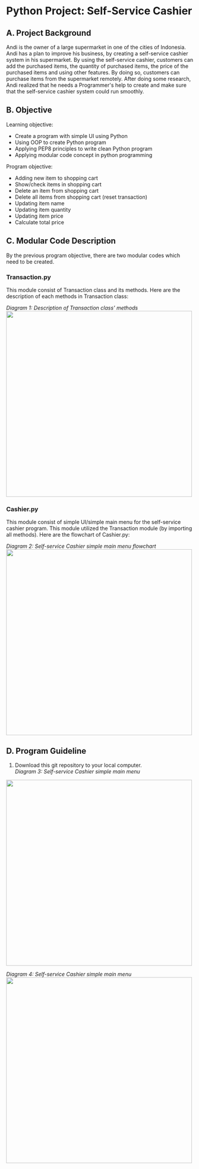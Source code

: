 # Python Project: Self-Service Cashier

## A. Project Background

Andi is the owner of a large supermarket in one of the cities of Indonesia. Andi has a plan to improve his business, by creating a self-service cashier system in his supermarket. By using the self-service cashier, customers can add the purchased items, the quantity of purchased items, the price of the purchased items and using other features. By doing so, customers can purchase items from the supermarket remotely. After doing some research, Andi realized that he needs a Programmer's help to create and make sure that the self-service cashier system could run smoothly.

## B. Objective

Learning objective: 
* Create a program with simple UI using Python
* Using OOP to create Python program
* Applying PEP8 principles to write clean Python program 
* Applying modular code concept in python programming

Program objective: 
* Adding new item to shopping cart
* Show/check items in shopping cart 
* Delete an item from shopping cart  
* Delete all items from shopping cart (reset transaction)
* Updating item name
* Updating item quantity
* Updating item price
* Calculate total price

## C. Modular Code Description
By the previous program objective, there are two modular codes which need to be created.

### Transaction.py
This module consist of Transaction class and its methods. Here are the description of each methods in Transaction class:

_Diagram 1: Description of Transaction class' methods_
<img src="img/Transaction class.jpg" width="500"/>

### Cashier.py
This module consist of simple UI/simple main menu for the self-service cashier program. This module utilized the Transaction module (by importing all methods). Here are the flowchart of Cashier.py:

_Diagram 2: Self-service Cashier simple main menu flowchart_
<img src="img/Flowchart.png" width="500"/>



## D. Program Guideline
1. Download this git repository to your local computer.
\
_Diagram 3: Self-service Cashier simple main menu_
<img src="img/repository.png" width="500"/>

_Diagram 4: Self-service Cashier simple main menu_
<img src="img/simple_main_menu.png" width="500"/>




